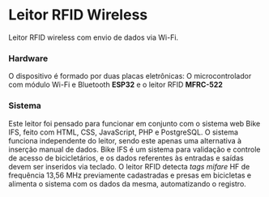 # Leitor RFID Wireless
Leitor RFID wireless com envio de dados via Wi-Fi.

### Hardware
O dispositivo é formado por duas placas eletrônicas: O microcontrolador com módulo Wi-Fi e Bluetooth **ESP32** e o leitor RFID **MFRC-522**

### Sistema
Este leitor foi pensado para funcionar em conjunto com o sistema web Bike IFS, feito com HTML, CSS, JavaScript, PHP e PostgreSQL.
O sistema funciona independente do leitor, sendo este apenas uma alternativa à inserção manual de dados. Bike IFS é um sistema para validação e controle de acesso de bicicletários, e os dados referentes às entradas e saídas devem ser inseridos via teclado. O leitor RFID detecta *tags mifare* HF de frequência 13,56 MHz previamente cadastradas e presas em bicicletas e alimenta o sistema com os dados da mesma, automatizando o registro.
